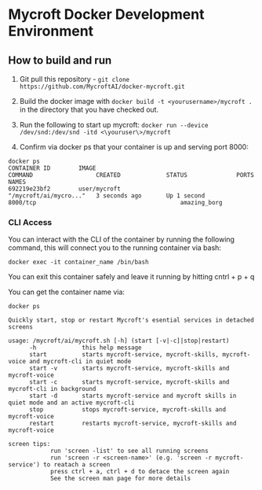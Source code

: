 # Mycroft Docker Development Environment

## How to build and run

1. Git pull this repository - ```git clone https://github.com/MycroftAI/docker-mycroft.git```

2. Build the docker image with 
   ```docker build -t <yourusername>/mycroft .``` in the directory that you have checked out.
   
3. Run the following to start up mycroft:
   ```docker run --device /dev/snd:/dev/snd -itd <\youruser\>/mycroft```

4. Confirm via docker ps that your container is up and serving port 8000:


```
docker ps
CONTAINER ID        IMAGE                                                COMMAND                  CREATED             STATUS              PORTS                                            NAMES
692219e23bf2        user/mycroft                                    "/mycroft/ai/mycro..."   3 seconds ago       Up 1 second         8000/tcp                                         amazing_borg
```

### CLI Access
You can interact with the CLI of the container by running the following command, this will connect you to the running container via bash:

```
docker exec -it container_name /bin/bash
```

You can exit this container safely and leave it running by hitting cntrl + p + q


You can get the container name via:

```
docker ps
```



```
Quickly start, stop or restart Mycroft's esential services in detached screens

usage: /mycroft/ai/mycroft.sh [-h] (start [-v|-c]|stop|restart)
      -h             this help message
      start          starts mycroft-service, mycroft-skills, mycroft-voice and mycroft-cli in quiet mode
      start -v       starts mycroft-service, mycroft-skills and mycroft-voice
      start -c       starts mycroft-service, mycroft-skills and mycroft-cli in background
      start -d       starts mycroft-service and mycroft skills in quiet mode and an active mycroft-cli
      stop           stops mycroft-service, mycroft-skills and mycroft-voice
      restart        restarts mycroft-service, mycroft-skills and mycroft-voice

screen tips:
            run 'screen -list' to see all running screens
            run 'screen -r <screen-name>' (e.g. 'screen -r mycroft-service') to reatach a screen
            press ctrl + a, ctrl + d to detace the screen again
            See the screen man page for more details
```

